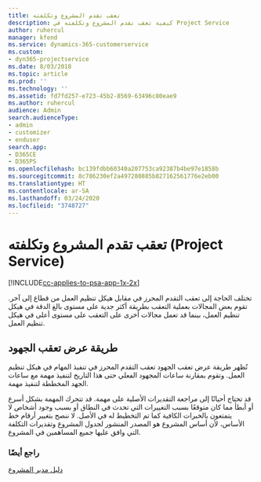 ```yaml
---
title: تعقب تقدم المشروع وتكلفته
description: كيفية تعقب تقدم المشروع وتكلفته في Project Service
author: ruhercul
manager: kfend
ms.service: dynamics-365-customerservice
ms.custom:
- dyn365-projectservice
ms.date: 8/03/2018
ms.topic: article
ms.prod: ''
ms.technology: ''
ms.assetid: fd7fd257-e723-45b2-8569-63496c80eae9
ms.author: ruhercul
audience: Admin
search.audienceType:
- admin
- customizer
- enduser
search.app:
- D365CE
- D365PS
ms.openlocfilehash: bc139fdbb60340a207753ca92387b4be97e1858b
ms.sourcegitcommit: 8c786230ef2a497280885b827162561776e2eb00
ms.translationtype: HT
ms.contentlocale: ar-SA
ms.lasthandoff: 03/24/2020
ms.locfileid: "3748727"
---
```

# <a name="track-project-progress-and-cost-project-service"></a>تعقب تقدم المشروع وتكلفته (Project Service)

[!INCLUDE[cc-applies-to-psa-app-1x-2x](../includes/cc-applies-to-psa-app-1x-2x.md)]

تختلف الحاجة إلى تعقب التقدم المحرز في مقابل هيكل تنظيم العمل من قطاع إلى آخر. تقوم بعض المجالات بعملية التعقب بطريقة أكثر جدية على مستوى بالغ الدقة في هيكل تنظيم العمل، بينما قد تعمل مجالات أخرى على التعقب على مستوى أعلى في هيكل تنظيم العمل.  
  
## <a name="effort-tracking-view"></a>طريقة عرض تعقب الجهود  
تُظهر طريقة عرض تعقب الجهود تعقب التقدم المحرز في تنفيذ المهام في هيكل تنظيم العمل. وتقوم بمقارنة ساعات المجهود الفعلي حتى هذا التاريخ لتنفيذ مهمة مع ساعات الجهد المخططة لتنفيذ مهمة.  
  
قد تحتاج أحيانًا إلى مراجعة التقديرات الأصلية على مهمة. قد تتحرك المهمة بشكل أسرع أو أبطأ مما كان متوقعًا بسبب التغييرات التي تحدث في النطاق أو بسبب وجود أشخاص لا يتمتعون بالخبرات الكافية كما تم التخطيط له في الأصل. لا ننصح بتغيير أرقام خط الأساس، لأن أساس المشروع هو المصدر المنشور لجدول المشروع وتقديرات التكلفة التي وافق عليها جميع المساهمين في المشروع.  
  
### <a name="see-also"></a>راجع أيضًا  
 [دليل مدير المشروع](../project-service/project-manager-guide.md)
